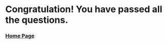 # Congratulation! You have passed all the questions.

### [Home Page](https://xuniong123-jinchao.github.io/EDCI-337-Project4/)
